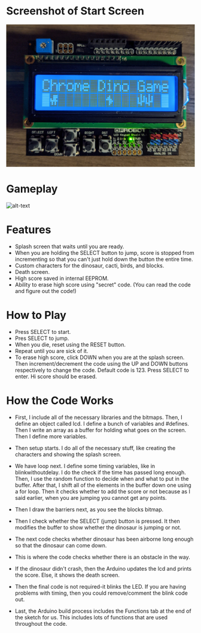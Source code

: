 # Screenshot of Start Screen

![](images/splashscreen.png)

# Gameplay

![alt-text](https://github.com/maitiSoutrik/Dino-Jump-in-Arduino-Uno/blob/master/images/gamplay.gif)

# Features
* Splash screen that waits until you are ready.
* When you are holding the SELECT button to jump, score is stopped from incrementing so that you can't just hold down the button the entire time.
* Custom characters for the dinosaur, cacti, birds, and blocks.
* Death screen.
* High score saved in internal EEPROM.
* Ability to erase high score using "secret" code. (You can read the code and figure out the code!)

# How to Play
* Press SELECT to start.
* Pres SELECT to jump.
* When you die, reset using the RESET button.
* Repeat until you are sick of it.
* To erase high score, click DOWN when you are at the splash screen. Then increment/decrement the code using the UP and DOWN buttons respectively to change the code. Default code   is 123. Press SELECT to enter. Hi score should be erased.

# How the Code Works
* First, I include all of the necessary libraries and the bitmaps. Then, I define an object called lcd. I define a bunch of variables and #defines. Then I write an array as a     buffer for holding what goes on the screen. Then I define more variables.

* Then setup starts. I do all of the necessary stuff, like creating the characters and showing the splash screen.

* We have loop next. I define some timing variables, like in blinkwithoutdelay. I do the check if the time has passed long enough. Then, I use the random function to decide when   and what to put in the buffer. After that, I shift all of the elements in the buffer down one using a for loop. Then it checks whether to add the score or not because as I       said earlier, when you are jumping you cannot get any points.

* Then I draw the barriers next, as you see the blocks bitmap.

* Then I check whether the SELECT (jump) button is pressed. It then modifies the buffer to show whether the dinosaur is jumping or not.

* The next code checks whether dinosaur has been airborne long enough so that the dinosaur can come down.

* This is where the code checks whether there is an obstacle in the way.

* If the dinosaur didn't crash, then the Arduino updates the lcd and prints the score. Else, it shows the death screen.

* Then the final code is not required-it blinks the LED. If you are having problems with timing, then you could remove/comment the blink code out.

* Last, the Arduino build process includes the Functions tab at the end of the sketch for us. This includes lots of functions that are used throughout the code.
